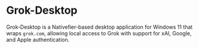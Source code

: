 # Grok-Desktop
 Grok-Desktop is a Nativefier-based desktop application for Windows 11 that wraps `grok.com`, allowing local access to Grok with support for xAI, Google, and Apple authentication.
